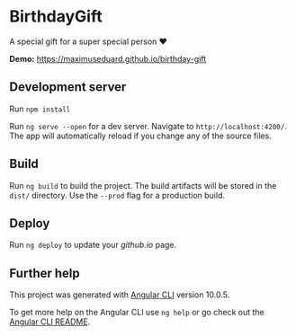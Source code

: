 # BirthdayGift

A special gift for a super special person ❤️

**Demo:** https://maximuseduard.github.io/birthday-gift

## Development server

Run `npm install`

Run `ng serve --open` for a dev server. Navigate to `http://localhost:4200/`. The app will automatically reload if you change any of the source files.

## Build

Run `ng build` to build the project. The build artifacts will be stored in the `dist/` directory. Use the `--prod` flag for a production build.

## Deploy

Run `ng deploy` to update your _github.io_ page.

## Further help

This project was generated with [Angular CLI](https://github.com/angular/angular-cli) version 10.0.5.

To get more help on the Angular CLI use `ng help` or go check out the [Angular CLI README](https://github.com/angular/angular-cli/blob/master/README.md).
